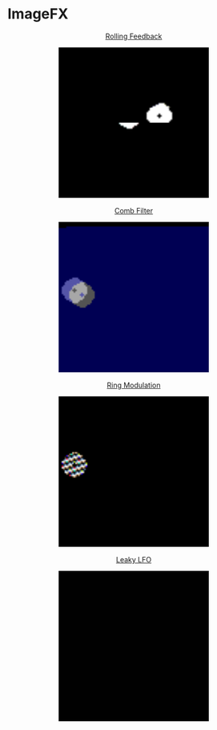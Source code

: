 # ImageFX
<p align="center">  
  <a href="https://github.com/zeloe/ImageFX/blob/main/01_RollingFeedback/DESC.md" style="text-align:center">Rolling Feedback</a>
  </center> </p>


<p align="center">
<img src="/01_RollingFeedback/Renders/rolling_feedback.gif" width=300 height=300 loop=infinite>
</p >


<p align="center">  
  <a href="https://github.com/zeloe/ImageFX/blob/main/02_CombFilter/DESC.md" style="text-align:center">Comb Filter</a>
  </center> </p>


<p align="center">
<img src="/02_CombFilter/Renders/image_comb_filter.gif" width=300 height=300 loop=infinite>
</p >


<p align="center">  
  <a href="https://github.com/zeloe/ImageFX/blob/main/03_RingModulation/DESC.md" style="text-align:center">Ring Modulation</a>
  </center> </p>


<p align="center">
<img src="/03_RingModulation/Renders/image_ringmodulation.gif" width=300 height=300 loop=infinite>
</p >



<p align="center">  
  <a href="https://github.com/zeloe/ImageFX/blob/main/04_LeakyLFO//DESC.md" style="text-align:center">Leaky LFO</a>
  </center> </p>


<p align="center">
<img src="/04_LeakyLFO/Renders/LeakyLFO.gif" width=300 height=300 loop=infinite>
</p >

